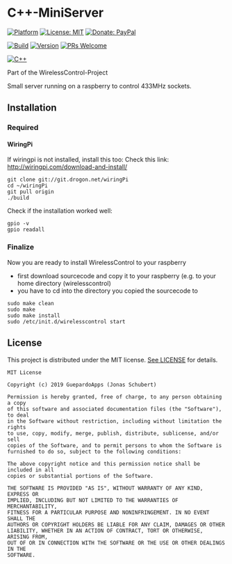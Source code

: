 # C++-MiniServer

[![Platform](https://img.shields.io/badge/platform-Raspberry-blue.svg)](https://www.raspberrypi.org/)
[![License: MIT](https://img.shields.io/badge/License-MIT-blue.svg)](https://opensource.org/licenses/MIT)
[![Donate: PayPal](https://img.shields.io/badge/paypal-donate-blue.svg)](https://www.paypal.me/GuepardoApps)

[![Build](https://img.shields.io/badge/build-Successful-green.svg)](./)
[![Version](https://img.shields.io/badge/version-v1.1.0-blue.svg)](./)
[![PRs Welcome](https://img.shields.io/badge/PRs-welcome-brightgreen.svg)](http://makeapullrequest.com)

[![C++](https://img.shields.io/badge/lang-C++-blue.svg)](https://isocpp.org/)

Part of the WirelessControl-Project

Small server running on a raspberry to control 433MHz sockets.

## Installation

### Required

#### WiringPi

If wiringpi is not installed, install this too:
Check this link: http://wiringpi.com/download-and-install/

```
git clone git://git.drogon.net/wiringPi
cd ~/wiringPi
git pull origin
./build
```

Check if the installation worked well:

```
gpio -v
gpio readall
```

### Finalize

Now you are ready to install WirelessControl to your raspberry

- first download sourcecode and copy it to your raspberry (e.g. to your home directory (wirelesscontrol)
- you have to cd into the directory you copied the sourcecode to

```
sudo make clean
sudo make
sudo make install
sudo /etc/init.d/wirelesscontrol start 
```

## License

This project is distributed under the MIT license. [See LICENSE](LICENSE.md) for details.

```
MIT License

Copyright (c) 2019 GuepardoApps (Jonas Schubert)

Permission is hereby granted, free of charge, to any person obtaining a copy
of this software and associated documentation files (the "Software"), to deal
in the Software without restriction, including without limitation the rights
to use, copy, modify, merge, publish, distribute, sublicense, and/or sell
copies of the Software, and to permit persons to whom the Software is
furnished to do so, subject to the following conditions:

The above copyright notice and this permission notice shall be included in all
copies or substantial portions of the Software.

THE SOFTWARE IS PROVIDED "AS IS", WITHOUT WARRANTY OF ANY KIND, EXPRESS OR
IMPLIED, INCLUDING BUT NOT LIMITED TO THE WARRANTIES OF MERCHANTABILITY,
FITNESS FOR A PARTICULAR PURPOSE AND NONINFRINGEMENT. IN NO EVENT SHALL THE
AUTHORS OR COPYRIGHT HOLDERS BE LIABLE FOR ANY CLAIM, DAMAGES OR OTHER
LIABILITY, WHETHER IN AN ACTION OF CONTRACT, TORT OR OTHERWISE, ARISING FROM,
OUT OF OR IN CONNECTION WITH THE SOFTWARE OR THE USE OR OTHER DEALINGS IN THE
SOFTWARE.

```
